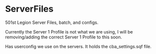 # ServerFiles
501st Legion Server Files, batch, and configs.

Currently the Server 1 Profile is not what we are using, I will be removing/adding the correct Server 1 Profile to this soon.

Has userconfig we use on the servers. It holds the cba_settings.sqf file.
